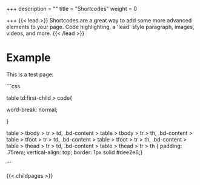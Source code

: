+++
description = ""
title = "Shortcodes"
weight = 0

+++
{{< lead >}}
Shortcodes are a great way to add some more advanced elements to your page. Code highlighting, a 'lead' style paragraph, images, videos, and more.
{{< /lead >}}

# Example

This is a test page.

\`\`\`css

table td:first-child > code{

word-break: normal;

}

  
table > tbody > tr > td, .bd-content > table > tbody > tr > th, .bd-content > table > tfoot > tr > td, .bd-content > table > tfoot > tr > th, .bd-content > table > thead > tr > td, .bd-content > table > thead > tr > th { padding: .75rem; vertical-align: top; border: 1px solid #dee2e6;}

\`\`\`

{{< childpages >}}